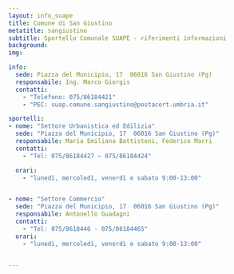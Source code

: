 ```yaml
---
layout: info_suape
title: Comune di San Giustino
metatitle: sangiustino
subtitle: Sportello Comunale SUAPE - riferimenti informazioni
background:
img:

info:
  sede: Piazza del Municipio, 17  06016 San Giustino (Pg)
  responsabile: Ing. Marco Giorgis
  contatti:
    - "Telefono: 075/86184421"
    - "PEC: suap.comune.sangiustino@postacert.umbria.it"

sportelli:
- nome: "Settore Urbanistica ed Edilizia"
  sede: "Piazza del Municipio, 17  06016 San Giustino (Pg)"
  responsabile: Maria Emiliana Battistoni, Federico Marri
  contatti:
    - "Tel: 075/86184427 – 075/86184424"

  orari:
    - "lunedì, mercoledì, venerdì e sabato 9:00-13:00"


- nome: "Settore Commercio"
  sede: "Piazza del Municipio, 17  06016 San Giustino (Pg)"
  responsabile: Antonello Guadagni
  contatti:
    - "Tel: 075/8618446 - 075/86184465"
  orari:
    - "lunedì, mercoledì, venerdì e sabato 9:00-13:00"


---
```

